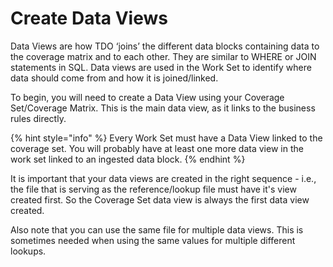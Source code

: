 # Create Data Views

Data Views are how TDO ‘joins’ the different data blocks containing data to the coverage matrix and to each other.  They are similar to WHERE or JOIN statements in SQL.  Data views are used in the Work Set to identify where data should come from and how it is joined/linked.

To begin, you will need to create a Data View using your Coverage Set/Coverage Matrix.  This is the main data view, as it links to the business rules directly. &#x20;

{% hint style="info" %}
Every Work Set must have a Data View linked to the coverage set.  You will probably have at least one more data view in the work set linked to an ingested data block.
{% endhint %}

It is important that your data views are created in the right sequence - i.e., the file that is serving as the reference/lookup file must have it's view created first.  So the Coverage Set data view is always the first data view created.

Also note that you can use the same file for multiple data views.  This is sometimes needed when using the same values for multiple different lookups.
